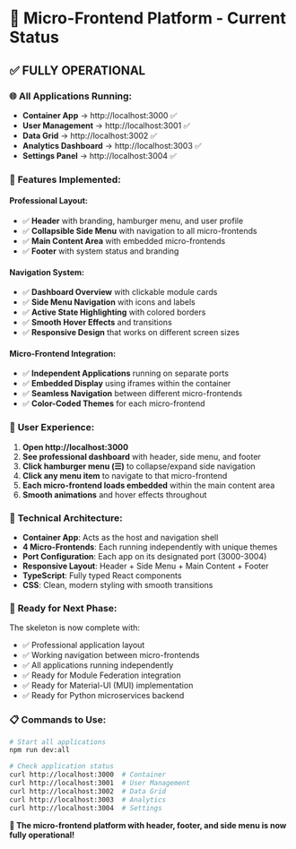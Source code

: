 # 🚀 Micro-Frontend Platform - Current Status

## ✅ **FULLY OPERATIONAL**

### 🌐 **All Applications Running:**
- **Container App** → http://localhost:3000 ✅
- **User Management** → http://localhost:3001 ✅  
- **Data Grid** → http://localhost:3002 ✅
- **Analytics Dashboard** → http://localhost:3003 ✅
- **Settings Panel** → http://localhost:3004 ✅

### 🎯 **Features Implemented:**

#### **Professional Layout:**
- ✅ **Header** with branding, hamburger menu, and user profile
- ✅ **Collapsible Side Menu** with navigation to all micro-frontends
- ✅ **Main Content Area** with embedded micro-frontends
- ✅ **Footer** with system status and branding

#### **Navigation System:**
- ✅ **Dashboard Overview** with clickable module cards
- ✅ **Side Menu Navigation** with icons and labels
- ✅ **Active State Highlighting** with colored borders
- ✅ **Smooth Hover Effects** and transitions
- ✅ **Responsive Design** that works on different screen sizes

#### **Micro-Frontend Integration:**
- ✅ **Independent Applications** running on separate ports
- ✅ **Embedded Display** using iframes within the container
- ✅ **Seamless Navigation** between different micro-frontends
- ✅ **Color-Coded Themes** for each micro-frontend

### 🎨 **User Experience:**

1. **Open http://localhost:3000**
2. **See professional dashboard** with header, side menu, and footer
3. **Click hamburger menu (☰)** to collapse/expand side navigation
4. **Click any menu item** to navigate to that micro-frontend
5. **Each micro-frontend loads embedded** within the main content area
6. **Smooth animations** and hover effects throughout

### 🔧 **Technical Architecture:**

- **Container App**: Acts as the host and navigation shell
- **4 Micro-Frontends**: Each running independently with unique themes
- **Port Configuration**: Each app on its designated port (3000-3004)
- **Responsive Layout**: Header + Side Menu + Main Content + Footer
- **TypeScript**: Fully typed React components
- **CSS**: Clean, modern styling with smooth transitions

### 🚀 **Ready for Next Phase:**

The skeleton is now complete with:
- ✅ Professional application layout
- ✅ Working navigation between micro-frontends
- ✅ All applications running independently
- ✅ Ready for Module Federation integration
- ✅ Ready for Material-UI (MUI) implementation
- ✅ Ready for Python microservices backend

### 📋 **Commands to Use:**

```bash
# Start all applications
npm run dev:all

# Check application status
curl http://localhost:3000  # Container
curl http://localhost:3001  # User Management
curl http://localhost:3002  # Data Grid
curl http://localhost:3003  # Analytics
curl http://localhost:3004  # Settings
```

**🎉 The micro-frontend platform with header, footer, and side menu is now fully operational!**
